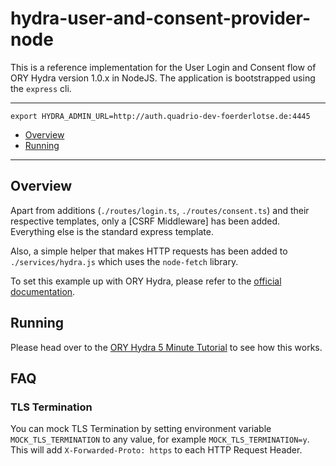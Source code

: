 # hydra-user-and-consent-provider-node

This is a reference implementation for the User Login and Consent flow of ORY Hydra version 1.0.x in NodeJS. The
application is bootstrapped using the `express` cli.

---


`export HYDRA_ADMIN_URL=http://auth.quadrio-dev-foerderlotse.de:4445`

<!-- START doctoc generated TOC please keep comment here to allow auto update -->
<!-- DON'T EDIT THIS SECTION, INSTEAD RE-RUN doctoc TO UPDATE -->

- [Overview](#overview)
- [Running](#running)

<!-- END doctoc generated TOC please keep comment here to allow auto update -->

---

## Overview

Apart from additions (`./routes/login.ts`, `./routes/consent.ts`) and their respective templates, only a [CSRF Middleware]
has been added. Everything else is the standard express template.

Also, a simple helper that makes HTTP requests has been added to `./services/hydra.js` which uses the `node-fetch`
library.

To set this example up with ORY Hydra, please refer to the [official documentation](https://www.ory.sh/docs).

## Running

Please head over to the [ORY Hydra 5 Minute Tutorial](https://www.ory.sh/docs/hydra/5min-tutorial) to see how this works.

## FAQ

### TLS Termination

You can mock TLS Termination by setting environment variable `MOCK_TLS_TERMINATION` to any value, for example `MOCK_TLS_TERMINATION=y`.
This will add `X-Forwarded-Proto: https` to each HTTP Request Header.
